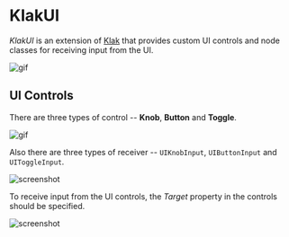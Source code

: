 KlakUI
======

*KlakUI* is an extension of [Klak][Klak] that provides custom UI controls and node classes for receiving input from the UI.

![gif](http://66.media.tumblr.com/d094fed9d1ae7f7cf1d8de5e1ce4da74/tumblr_og62oqbDjZ1qio469o1_400.gif)

UI Controls
-----------

There are three types of control -- **Knob**, **Button** and **Toggle**.

![gif](http://66.media.tumblr.com/79e789d00361cd5002d36dcc394aaaa7/tumblr_og2kkyoNgI1qio469o1_400.gif)

Also there are three types of receiver -- `UIKnobInput`, `UIButtonInput` and `UIToggleInput`.

![screenshot](http://i.imgur.com/iKjCquY.png)

To receive input from the UI controls, the *Target* property in the controls should be specified.

![screenshot](http://i.imgur.com/kv118vh.png)

[Klak]: https://github.com/keijiro/Klak
